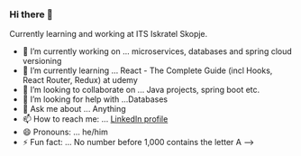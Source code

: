 ### Hi there 👋 

Currently learning and working at ITS Iskratel Skopje. 

- 🔭 I’m currently working on ... microservices, databases and spring cloud versioning 
- 🌱 I’m currently learning ... React - The Complete Guide (incl Hooks, React Router, Redux) at udemy
- 👯 I’m looking to collaborate on ... Java projects, spring boot etc. 
- 🤔 I’m looking for help with ...Databases 
- 💬 Ask me about ... Anything 
- 📫 How to reach me: ... [LinkedIn profile](https://www.linkedin.com/in/filip-churlevski) 
- 😄 Pronouns: ... he/him
- ⚡ Fun fact: ... No number before 1,000 contains the letter A
-->
